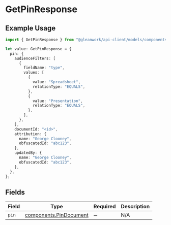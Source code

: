 # GetPinResponse

## Example Usage

```typescript
import { GetPinResponse } from "@gleanwork/api-client/models/components";

let value: GetPinResponse = {
  pin: {
    audienceFilters: [
      {
        fieldName: "type",
        values: [
          {
            value: "Spreadsheet",
            relationType: "EQUALS",
          },
          {
            value: "Presentation",
            relationType: "EQUALS",
          },
        ],
      },
    ],
    documentId: "<id>",
    attribution: {
      name: "George Clooney",
      obfuscatedId: "abc123",
    },
    updatedBy: {
      name: "George Clooney",
      obfuscatedId: "abc123",
    },
  },
};
```

## Fields

| Field                                                            | Type                                                             | Required                                                         | Description                                                      |
| ---------------------------------------------------------------- | ---------------------------------------------------------------- | ---------------------------------------------------------------- | ---------------------------------------------------------------- |
| `pin`                                                            | [components.PinDocument](../../models/components/pindocument.md) | :heavy_minus_sign:                                               | N/A                                                              |